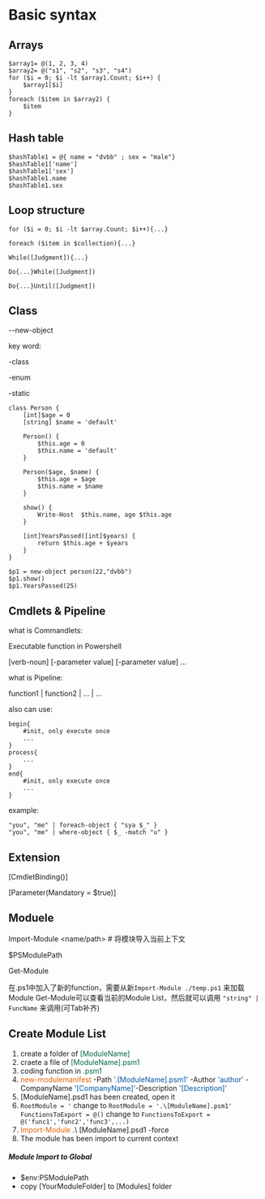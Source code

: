# Basic syntax

## Arrays

```
$array1= @(1, 2, 3, 4)
$array2= @("s1", "s2", "s3", "s4")
for ($i = 0; $i -lt $array1.Count; $i++) {
    $array1[$i]
}
foreach ($item in $array2) {
    $item
}
```

## Hash table

```
$hashTable1 = @{ name = "dvbb" ; sex = "male"}
$hashTable1['name']
$hashTable1['sex']
$hashTable1.name
$hashTable1.sex 
```

## Loop structure
`for ($i = 0; $i -lt $array.Count; $i++){...}`

`foreach ($item in $collection){...}`

`While([Judgment]){...}`

`Do{...}While([Judgment])`

`Do{...}Until([Judgment])`

## Class

--new-object

key word:

-class

-enum

-static

```
class Person {
    [int]$age = 0
    [string] $name = 'default'

    Person() {
        $this.age = 0
        $this.name = 'default'
    }
    
    Person($age, $name) {
        $this.age = $age
        $this.name = $name
    }

    show() {
        Write-Host  $this.name, age $this.age
    }

    [int]YearsPassed([int]$years) {
        return $this.age + $years
    }
}

$p1 = new-object person(22,"dvbb")
$p1.show()
$p1.YearsPassed(25)
```

## Cmdlets & Pipeline

what is Commandlets: 

Executable function in Powershell

[verb-noun] [-parameter value] [-parameter value] ...

what is Pipeline:

function1 | function2 | ... | ...

also can use:

```
begin{
    #init, only execute once
    ...
}
process{
    ...
} 
end{
    #init, only execute once
    ...
}
```

example:
```
"you", "me" | foreach-object { "sya $_" }
"you", "me" | where-object { $_ -match "u" }
```

## Extension

[CmdletBinding()]

[Parameter(Mandatory = $true)]

## Moduele
  
Import-Module <name/path> # 将模块导入当前上下文

$PSModulePath

Get-Module

在.ps1中加入了新的function，需要从新`Import-Module ./temp.ps1` 来加载Module
Get-Module可以查看当前的Module List，然后就可以调用 `"string" | FuncName` 来调用(可Tab补齐)

## Create Module List

1. create a folder of <font color=#006644>[ModuleName]</font>
2. craete a file of <font color=#006644>[ModuleName].psm1</font>
3. coding function in <font color=#006644>.psm1</font>
4. <font color=#e56000>new-modulemanifest</font> -Path <font color=#0055a0>'.\[ModuleName].psm1'</font> -Author <font color=#0055a0>'author'</font> -CompanyName <font color=#0055a0>'[CompanyName]'</font>-Description <font color=#0055a0>'[Description]'</font>
5. [ModuleName].psd1 has been created, open it
6. `RootModule = '` change to `RootModule = '.\[ModuleName].psm1'`
   `FunctionsToExport = @()` change to `FunctionsToExport = @('func1','func2','func3',...)`
7. <font color=#e56000>Import-Module</font> .\ [ModuleName].psd1 -force
8. The module has been import to current context

##### Module Import to Global
- $env:PSModulePath
- copy [YourModuleFolder] to [Modules] folder


